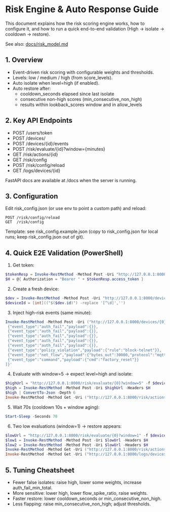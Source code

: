 # Risk Engine & Auto Response Guide

This document explains how the risk scoring engine works, how to configure it, and how to run a quick end-to-end validation (High → isolate → cooldown → restore).

See also: [docs/risk_model.md](./risk_model.md)

## 1. Overview

- Event-driven risk scoring with configurable weights and thresholds.
- Levels: low / medium / high (from score_levels).
- Auto isolate when level=high (if enabled).
- Auto restore after:
  - cooldown_seconds elapsed since last isolate
  - consecutive non-high scores (min_consecutive_non_high)
  - results within lookback_scores window and in allow_levels

## 2. Key API Endpoints

- POST /users/token
- POST /devices/
- POST /devices/{id}/events
- POST /risk/evaluate/{id}?window={minutes}
- GET  /risk/actions/{id}
- GET  /risk/config
- POST /risk/config/reload
- GET  /logs/devices/{id}

FastAPI docs are available at /docs when the server is running.

## 3. Configuration

Edit risk_config.json (or use env to point a custom path) and reload:

```
POST /risk/config/reload
GET  /risk/config
```

Template: see risk_config.example.json (copy to risk_config.json for local runs; keep risk_config.json out of git).

## 4. Quick E2E Validation (PowerShell)

1) Get token:
```powershell
$tokenResp = Invoke-RestMethod -Method Post -Uri "http://127.0.0.1:8000/users/token" -ContentType "application/x-www-form-urlencoded" -Body "username=admin&password=Admin123!"
$H = @{ Authorization = "Bearer " + $tokenResp.access_token }
```

2) Create a fresh device:
```powershell
$dev = Invoke-RestMethod -Method Post -Uri "http://127.0.0.1:8000/devices/" -Headers $H -ContentType "application/json" -Body '{"name":"risk-demo","type":"camera","owner_id":3}'
$deviceId = [int](("$($dev.id)") -replace '[^\d]','')
```

3) Inject high-risk events (same minute):
```powershell
Invoke-RestMethod -Method Post -Uri ("http://127.0.0.1:8000/devices/{0}/events" -f $deviceId) -Headers $H -ContentType "application/json" -Body '{"events":[
 {"event_type":"auth_fail","payload":{}},
 {"event_type":"auth_fail","payload":{}},
 {"event_type":"auth_fail","payload":{}},
 {"event_type":"auth_fail","payload":{}},
 {"event_type":"auth_fail","payload":{}},
 {"event_type":"policy_violation","payload":{"rule":"block-telnet"}},
 {"event_type":"net_flow","payload":{"bytes_out":30000,"protocol":"mqtt"}},
 {"event_type":"command","payload":{"cmd":"factory_reset"}}
]}'
```

4) Evaluate with window=5 → expect level=high and isolate:
```powershell
$highUrl = "http://127.0.0.1:8000/risk/evaluate/{0}?window=5" -f $deviceId
$high = Invoke-RestMethod -Method Post -Uri $highUrl -Headers $H
$high | ConvertTo-Json -Depth 6
Invoke-RestMethod -Method Get -Uri ("http://127.0.0.1:8000/risk/actions/{0}" -f $deviceId) -Headers $H | ConvertTo-Json -Depth 6
```

5) Wait 70s (cooldown 10s + window aging):
```powershell
Start-Sleep -Seconds 70
```

6) Two low evaluations (window=1) → restore appears:
```powershell
$lowUrl = "http://127.0.0.1:8000/risk/evaluate/{0}?window=1" -f $deviceId
$low1 = Invoke-RestMethod -Method Post -Uri $lowUrl -Headers $H
$low2 = Invoke-RestMethod -Method Post -Uri $lowUrl -Headers $H
Invoke-RestMethod -Method Get -Uri ("http://127.0.0.1:8000/risk/actions/{0}" -f $deviceId) -Headers $H | ConvertTo-Json -Depth 7
Invoke-RestMethod -Method Get -Uri ("http://127.0.0.1:8000/logs/devices/{0}" -f $deviceId) -Headers $H | ConvertTo-Json -Depth 6
```

## 5. Tuning Cheatsheet

- Fewer false isolates: raise high, lower some weights, increase auth_fail_min_total.
- More sensitive: lower high, lower flow_spike_ratio, raise weights.
- Faster restore: lower cooldown_seconds or min_consecutive_non_high.
- Less flapping: raise min_consecutive_non_high; adjust thresholds.